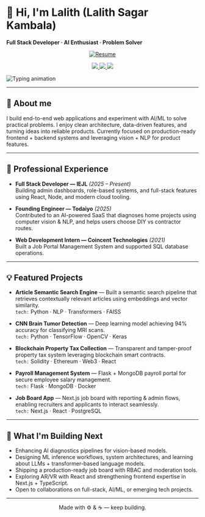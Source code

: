 <!-- README.md for Lalith Sagar Kambala (replace placeholders) -->

# 👋 Hi, I'm Lalith (Lalith Sagar Kambala)
**Full Stack Developer · AI Enthusiast · Problem Solver**

<p align="center">
  <a href="https://github.com/lalithsagar10/lalithsagar10/blob/main/LALITHSAGAR_KAMBALA_Resume_SE.pdf">
    <img src="https://img.shields.io/badge/Resume-View-blue?style=for-the-badge&logo=file-pdf" alt="Resume" />
  </a>
</p>

<p align="center">
  <a href="https://lalithsagar10.github.io/Portfolio/">
    <img src="https://img.shields.io/badge/Portfolio-Website-blue?style=for-the-badge&logo=appveyor" />
  </a>
  <a href="https://www.linkedin.com/in/lalith-sagar-kambala-48a597199/">
    <img src="https://img.shields.io/badge/LinkedIn-Connect-blue?style=for-the-badge&logo=linkedin" />
  </a>
  <a href="mailto:lalithsagarkambala@gmail.com">
    <img src="https://img.shields.io/badge/Email-Get_in_touch-lightgrey?style=for-the-badge&logo=gmail" />
  </a>
</p>

<!-- Animated typing SVG -->
<p>
  <img src="https://readme-typing-svg.herokuapp.com?font=Fira+Code&size=24&pause=2000&width=500&lines=Full+Stack+Developer+%7C+AI+Enthusiast;Building+scalable+apps+%26+ML+solutions" alt="Typing animation" />
</p>

---

## 🔭 About me
I build end-to-end web applications and experiment with AI/ML to solve practical problems. I enjoy clean architecture, data-driven features, and turning ideas into reliable products. Currently focused on production-ready frontend + backend systems and leveraging vision + NLP for product features.

---

## 💼 Professional Experience
- **Full Stack Developer — IEJL** *(2025 – Present)*  
  Building admin dashboards, role-based systems, and full-stack features using React, Node, and modern cloud tooling.

- **Founding Engineer — Todaiyo** *(2025)*  
  Contributed to an AI-powered SaaS that diagnoses home projects using computer vision & NLP, and helps users choose DIY vs contractor routes.

- **Web Development Intern — Coincent Technologies** *(2021)*  
  Built a Job Portal Management System and supported SQL database operations.

---

## 💡 Featured Projects
- **Article Semantic Search Engine** — Built a semantic search pipeline that retrieves contextually relevant articles using embeddings and vector similarity.  
  `tech:` Python · NLP · Transformers · FAISS

- **CNN Brain Tumor Detection** — Deep learning model achieving 94% accuracy for classifying MRI scans.  
  `tech:` Python · TensorFlow · OpenCV · Keras

- **Blockchain Property Tax Collection** — Transparent and tamper-proof property tax system leveraging blockchain smart contracts.  
  `tech:` Solidity · Ethereum · Web3 · React

- **Payroll Management System** — Flask + MongoDB payroll portal for secure employee salary management.  
  `tech:` Flask · MongoDB · Docker

- **Job Board App** — Next.js job board with reporting & admin flows, enabling recruiters and applicants to interact seamlessly.  
  `tech:` Next.js · React · PostgreSQL

---

## 🚀 What I'm Building Next
- Enhancing AI diagnostics pipelines for vision-based models.  
- Designing ML inference workflows, system architectures, and learning about LLMs + transformer-based language models.  
- Shipping a production-ready job board with RBAC and moderation tools.  
- Exploring AR/VR with React and strengthening frontend expertise in Next.js + TypeScript.  
- Open to collaborations on full-stack, AI/ML, or emerging tech projects.  
---

<p align="center">
Made with ⚙️ & ☕ — keep building.
</p>

